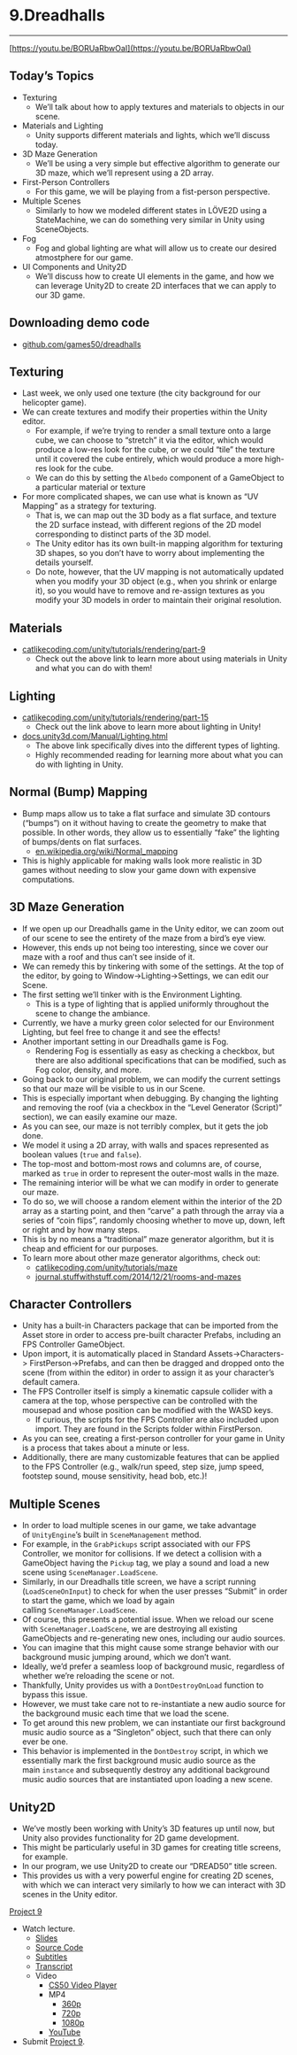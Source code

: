 # 9.Dreadhalls

---

[https://youtu.be/BORUaRbwOaI](https://youtu.be/BORUaRbwOaI)

## **Today’s Topics**

- Texturing
    - We’ll talk about how to apply textures and materials to objects in our scene.
- Materials and Lighting
    - Unity supports different materials and lights, which we’ll discuss today.
- 3D Maze Generation
    - We’ll be using a very simple but effective algorithm to generate our 3D maze, which we’ll represent using a 2D array.
- First-Person Controllers
    - For this game, we will be playing from a fist-person perspective.
- Multiple Scenes
    - Similarly to how we modeled different states in LÖVE2D using a StateMachine, we can do something very similar in Unity using SceneObjects.
- Fog
    - Fog and global lighting are what will allow us to create our desired atmostphere for our game.
- UI Components and Unity2D
    - We’ll discuss how to create UI elements in the game, and how we can leverage Unity2D to create 2D interfaces that we can apply to our 3D game.

## **Downloading demo code**

- [github.com/games50/dreadhalls](https://github.com/games50/dreadhalls)

## **Texturing**

- Last week, we only used one texture (the city background for our helicopter game).
- We can create textures and modify their properties within the Unity editor.
    - For example, if we’re trying to render a small texture onto a large cube, we can choose to “stretch” it via the editor, which would produce a low-res look for the cube, or we could “tile” the texture until it covered the cube entirely, which would produce a more high-res look for the cube.
    - We can do this by setting the `Albedo` component of a GameObject to a particular material or texture
- For more complicated shapes, we can use what is known as “UV Mapping” as a strategy for texturing.
    - That is, we can map out the 3D body as a flat surface, and texture the 2D surface instead, with different regions of the 2D model corresponding to distinct parts of the 3D model.
    - The Unity editor has its own built-in mapping algorithm for texturing 3D shapes, so you don’t have to worry about implementing the details yourself.
    - Do note, however, that the UV mapping is not automatically updated when you modify your 3D object (e.g., when you shrink or enlarge it), so you would have to remove and re-assign textures as you modify your 3D models in order to maintain their original resolution.

## **Materials**

- [catlikecoding.com/unity/tutorials/rendering/part-9](http://catlikecoding.com/unity/tutorials/rendering/part-9/)
    - Check out the above link to learn more about using materials in Unity and what you can do with them!

## **Lighting**

- [catlikecoding.com/unity/tutorials/rendering/part-15](http://catlikecoding.com/unity/tutorials/rendering/part-15/)
    - Check out the link above to learn more about lighting in Unity!
- [docs.unity3d.com/Manual/Lighting.html](https://docs.unity3d.com/Manual/Lighting.html)
    - The above link specifically dives into the different types of lighting.
    - Highly recommended reading for learning more about what you can do with lighting in Unity.

## **Normal (Bump) Mapping**

- Bump maps allow us to take a flat surface and simulate 3D contours (“bumps”) on it without having to create the geometry to make that possible. In other words, they allow us to essentially “fake” the lighting of bumps/dents on flat surfaces.
    - [en.wikipedia.org/wiki/Normal_mapping](https://en.wikipedia.org/wiki/Normal_mapping)
- This is highly applicable for making walls look more realistic in 3D games without needing to slow your game down with expensive computations.

## **3D Maze Generation**

- If we open up our Dreadhalls game in the Unity editor, we can zoom out of our scene to see the entirety of the maze from a bird’s eye view.
- However, this ends up not being too interesting, since we cover our maze with a roof and thus can’t see inside of it.
- We can remedy this by tinkering with some of the settings. At the top of the editor, by going to Window->Lighting->Settings, we can edit our Scene.
- The first setting we’ll tinker with is the Environment Lighting.
    - This is a type of lighting that is applied uniformly throughout the scene to change the ambiance.
- Currently, we have a murky green color selected for our Environment Lighting, but feel free to change it and see the effects!
- Another important setting in our Dreadhalls game is Fog.
    - Rendering Fog is essentially as easy as checking a checkbox, but there are also additional specifications that can be modified, such as Fog color, density, and more.
- Going back to our original problem, we can modify the current settings so that our maze will be visible to us in our Scene.
- This is especially important when debugging. By changing the lighting and removing the roof (via a checkbox in the “Level Generator (Script)” section), we can easily examine our maze.
- As you can see, our maze is not terribly complex, but it gets the job done.
- We model it using a 2D array, with walls and spaces represented as boolean values (`true` and `false`).
- The top-most and bottom-most rows and columns are, of course, marked as `true` in order to represent the outer-most walls in the maze.
- The remaining interior will be what we can modify in order to generate our maze.
- To do so, we will choose a random element within the interior of the 2D array as a starting point, and then “carve” a path through the array via a series of “coin flips”, randomly choosing whether to move up, down, left or right and by how many steps.
- This is by no means a “traditional” maze generator algorithm, but it is cheap and efficient for our purposes.
- To learn more about other maze generator algorithms, check out:
    - [catlikecoding.com/unity/tutorials/maze](http://catlikecoding.com/unity/tutorials/maze/)
    - [journal.stuffwithstuff.com/2014/12/21/rooms-and-mazes](http://journal.stuffwithstuff.com/2014/12/21/rooms-and-mazes/)

## **Character Controllers**

- Unity has a built-in Characters package that can be imported from the Asset store in order to access pre-built character Prefabs, including an FPS Controller GameObject.
- Upon import, it is automatically placed in Standard Assets->Characters-> FirstPerson->Prefabs, and can then be dragged and dropped onto the scene (from within the editor) in order to assign it as your character’s default camera.
- The FPS Controller itself is simply a kinematic capsule collider with a camera at the top, whose perspective can be controlled with the mousepad and whose position can be modified with the WASD keys.
    - If curious, the scripts for the FPS Controller are also included upon import. They are found in the Scripts folder within FirstPerson.
- As you can see, creating a first-person controller for your game in Unity is a process that takes about a minute or less.
- Additionally, there are many customizable features that can be applied to the FPS Controller (e.g., walk/run speed, step size, jump speed, footstep sound, mouse sensitivity, head bob, etc.)!

## **Multiple Scenes**

- In order to load multiple scenes in our game, we take advantage of `UnityEngine`’s built in `SceneManagement` method.
- For example, in the `GrabPickups` script associated with our FPS Controller, we monitor for collisions. If we detect a collision with a GameObject having the `Pickup` tag, we play a sound and load a new scene using `SceneManager.LoadScene`.
- Similarly, in our Dreadhalls title screen, we have a script running (`LoadSceneOnInput`) to check for when the user presses “Submit” in order to start the game, which we load by again calling `SceneManager.LoadScene`.
- Of course, this presents a potential issue. When we reload our scene with `SceneManager.LoadScene`, we are destroying all existing GameObjects and re-generating new ones, including our audio sources.
- You can imagine that this might cause some strange behavior with our background music jumping around, which we don’t want.
- Ideally, we’d prefer a seamless loop of background music, regardless of whether we’re reloading the scene or not.
- Thankfully, Unity provides us with a `DontDestroyOnLoad` function to bypass this issue.
- However, we must take care not to re-instantiate a new audio source for the background music each time that we load the scene.
- To get around this new problem, we can instantiate our first background music audio source as a “Singleton” object, such that there can only ever be one.
- This behavior is implemented in the `DontDestroy` script, in which we essentially mark the first background music audio source as the main `instance` and subsequently destroy any additional background music audio sources that are instantiated upon loading a new scene.

## **Unity2D**

- We’ve mostly been working with Unity’s 3D features up until now, but Unity also provides functionality for 2D game development.
- This might be particularly useful in 3D games for creating title screens, for example.
- In our program, we use Unity2D to create our “DREAD50” title screen.
- This provides us with a very powerful engine for creating 2D scenes, with which we can interact very similarly to how we can interact with 3D scenes in the Unity editor.

[Project 9](9%20Dreadhalls%20256f3ad4d3ef465a8ecf48f458f46a0f/Project%209%20d925a2d1e13d4d8596f751a8273ced54.md)

- Watch lecture.
    - [Slides](https://cdn.cs50.net/games/2018/spring/lectures/9/lecture9.pdf)
    - [Source Code](http://cdn.cs50.net/games/2018/spring/lectures/9/src9.zip)
    - [Subtitles](https://cdn.cs50.net/games/2018/spring/lectures/9/lang/en/lecture9.srt)
    - [Transcript](https://cdn.cs50.net/games/2018/spring/lectures/9/lang/en/lecture9.srt)
    - Video
        - [CS50 Video Player](https://video.cs50.io/BORUaRbwOaI?screen=MH4azpM1TUs)
        - MP4
            - [360p](https://cdn.cs50.net/games/2018/spring/lectures/9/lecture9-360p.mp4.download.download)
            - [720p](https://cdn.cs50.net/games/2018/spring/lectures/9/lecture9-720p.mp4.download)
            - [1080p](https://cdn.cs50.net/games/2018/spring/lectures/9/lecture9-1080p.mp4.download)
        - [YouTube](https://youtu.be/BORUaRbwOaI)
- Submit [Project 9](9%20Dreadhalls%20256f3ad4d3ef465a8ecf48f458f46a0f/Project%209%20d925a2d1e13d4d8596f751a8273ced54.md).